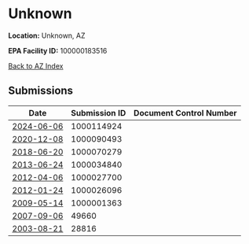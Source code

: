 # Unknown

**Location:** Unknown, AZ

**EPA Facility ID:** 100000183516

[Back to AZ Index](../../index.md)

## Submissions

| Date | Submission ID | Document Control Number |
|------|--------------|-------------------------|
| [2024-06-06](submissions/1000114924.md) | 1000114924 |  |
| [2020-12-08](submissions/1000090493.md) | 1000090493 |  |
| [2018-06-20](submissions/1000070279.md) | 1000070279 |  |
| [2013-06-24](submissions/1000034840.md) | 1000034840 |  |
| [2012-04-06](submissions/1000027700.md) | 1000027700 |  |
| [2012-01-24](submissions/1000026096.md) | 1000026096 |  |
| [2009-05-14](submissions/1000001363.md) | 1000001363 |  |
| [2007-09-06](submissions/49660.md) | 49660 |  |
| [2003-08-21](submissions/28816.md) | 28816 |  |

